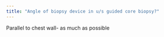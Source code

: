 ```yaml
---
title: "Angle of biopsy device in u/s guided core biopsy?"
---
```

Parallel to chest wall- as much as possible

